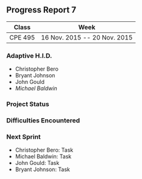## Progress Report 7

Class | Week
----- | ----
CPE 495 | 16 Nov. 2015 -- 20 Nov. 2015

### Adaptive H.I.D.

<!--- This is a comment
Make sure to use *asterisks* to create italics on the member of whoever created the report
-->

* Christopher Bero
* Bryant Johnson
* John Gould
* *Michael Baldwin*

### Project Status

<!---
Project Status is a review of what was accomplished last week and a descript of where we stand going into this sprint. A comparison between goals and actual accomplishments is a good idea.
-->

### Difficulties Encountered

<!---
Difficulties Encountered is required. Other teams report losing points if this is missing.
Put here any trouble we had while accomplishing work during the previous sprint/week.
-->



### Next Sprint

<!---
Next Sprint should be a list of tasks that each member is going to work towards for the upcomming week.
Make sure to email members on Thursday or Friday so that they can respond with their most recent progress.
-->

* Christopher Bero: Task
* Michael Baldwin: Task
* John Gould: Task
* Bryant Johnson: Task



